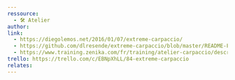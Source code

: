 ```yaml
---
ressource:
  - 🛠️ Atelier
author: 
link:
  - https://diegolemos.net/2016/01/07/extreme-carpaccio/
  - https://github.com/dlresende/extreme-carpaccio/blob/master/README-FR.md
  - https://www.training.zenika.com/fr/training/atelier-carpaccio/description/
trello: https://trello.com/c/EBNpXhLL/84-extreme-carpaccio
relates:
---
```

